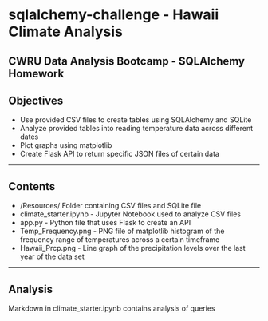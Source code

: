 # sqlalchemy-challenge - Hawaii Climate Analysis
CWRU Data Analysis Bootcamp - SQLAlchemy Homework
----------------------------
## Objectives
* Use provided CSV files to create tables using SQLAlchemy and SQLite
* Analyze provided tables into reading temperature data across different dates
* Plot graphs using matplotlib
* Create Flask API to return specific JSON files of certain data
-----------------------------
## Contents
* /Resources/ Folder containing CSV files and SQLite file
* climate_starter.ipynb - Jupyter Notebook used to analyze CSV files
* app.py - Python file that uses Flask to create an API 
* Temp_Frequency.png - PNG file of matplotlib histogram of the frequency range of temperatures across a certain timeframe
* Hawaii_Prcp.png - Line graph of the precipitation levels over the last year of the data set
------------------------------
## Analysis
Markdown in climate_starter.ipynb contains analysis of queries
